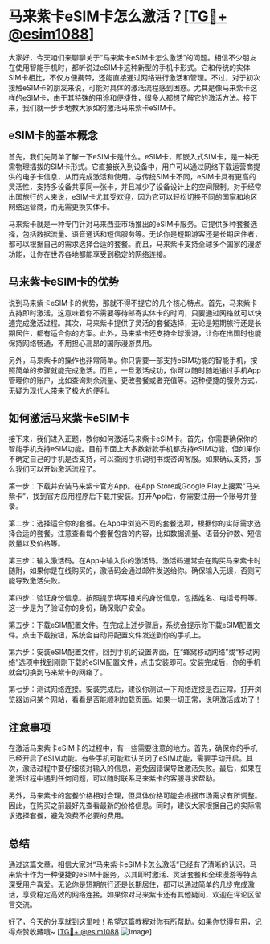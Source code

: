 # 马来紫卡eSIM卡怎么激活？[[TG💪+ @esim1088](https://t.me/s/esim1088)]

大家好，今天咱们来聊聊关于“马来紫卡eSIM卡怎么激活”的问题。相信不少朋友在使用智能手机时，都听说过eSIM卡这种新型的手机卡形式。它和传统的实体SIM卡相比，不仅方便携带，还能直接通过网络进行激活和管理。不过，对于初次接触eSIM卡的朋友来说，可能对具体的激活流程感到困惑。尤其是像马来紫卡这样的eSIM卡，由于其特殊的用途和便捷性，很多人都想了解它的激活方法。接下来，我们就一步步地教大家如何激活马来紫卡eSIM卡。

## eSIM卡的基本概念

首先，我们先简单了解一下eSIM卡是什么。eSIM卡，即嵌入式SIM卡，是一种无需物理插拔的SIM卡形式。它直接嵌入到设备中，用户可以通过网络下载运营商提供的电子卡信息，从而完成激活和使用。与传统SIM卡不同，eSIM卡具有更高的灵活性，支持多设备共享同一张卡，并且减少了设备设计上的空间限制。对于经常出国旅行的人来说，eSIM卡尤其受欢迎，因为它可以轻松切换不同的国家和地区网络运营商，而无需更换实体卡。

马来紫卡就是一种专门针对马来西亚市场推出的eSIM卡服务。它提供多种套餐选择，包括数据流量、语音通话和短信服务等。无论你是短期游客还是长期居住者，都可以根据自己的需求选择合适的套餐。而且，马来紫卡支持全球多个国家的漫游功能，让你在世界各地都能享受到稳定的网络连接。

## 马来紫卡eSIM卡的优势

说到马来紫卡eSIM卡的优势，那就不得不提它的几个核心特点。首先，马来紫卡支持即时激活，这意味着你不需要等待邮寄实体卡的时间，只要通过网络就可以快速完成激活过程。其次，马来紫卡提供了灵活的套餐选择，无论是短期旅行还是长期居住，都有适合你的方案。此外，马来紫卡还支持全球漫游，让你在出国时也能保持网络畅通，不用担心高昂的国际漫游费用。

另外，马来紫卡的操作也非常简单。你只需要一部支持eSIM功能的智能手机，按照简单的步骤就能完成激活。而且，一旦激活成功，你可以随时随地通过手机App管理你的账户，比如查询剩余流量、更改套餐或者充值等。这种便捷的服务方式，无疑为现代人带来了极大的便利。

## 如何激活马来紫卡eSIM卡

接下来，我们进入正题，教你如何激活马来紫卡eSIM卡。首先，你需要确保你的智能手机支持eSIM功能。目前市面上大多数新款手机都支持eSIM功能，但如果你不确定自己的手机是否支持，可以查阅手机说明书或咨询客服。如果确认支持，那么我们可以开始激活流程了。

第一步：下载并安装马来紫卡官方App。在App Store或Google Play上搜索“马来紫卡”，找到官方应用程序后下载并安装。打开App后，你需要注册一个账号并登录。

第二步：选择适合你的套餐。在App中浏览不同的套餐选项，根据你的实际需求选择合适的套餐。注意查看每个套餐包含的内容，比如数据流量、语音分钟数、短信数量以及价格等。

第三步：输入激活码。在App中输入你的激活码。激活码通常会在购买马来紫卡时随附，如果你是在线购买的，激活码会通过邮件发送给你。确保输入无误，否则可能导致激活失败。

第四步：验证身份信息。按照提示填写相关的身份信息，包括姓名、电话号码等。这一步是为了验证你的身份，确保账户安全。

第五步：下载eSIM配置文件。在完成上述步骤后，系统会提示你下载eSIM配置文件。点击下载按钮，系统会自动将配置文件发送到你的手机上。

第六步：安装eSIM配置文件。回到手机的设置界面，在“蜂窝移动网络”或“移动网络”选项中找到刚刚下载的eSIM配置文件，点击安装即可。安装完成后，你的手机就会切换到马来紫卡的网络了。

第七步：测试网络连接。安装完成后，建议你测试一下网络连接是否正常。打开浏览器访问某个网站，看看是否能顺利加载页面。如果一切正常，说明激活成功了！

## 注意事项

在激活马来紫卡eSIM卡的过程中，有一些需要注意的地方。首先，确保你的手机已经开启了eSIM功能。有些手机可能默认关闭了eSIM功能，需要手动开启。其次，激活过程中要仔细核对输入的信息，避免因错误导致激活失败。最后，如果在激活过程中遇到任何问题，可以随时联系马来紫卡的客服寻求帮助。

另外，马来紫卡的套餐价格相对合理，但具体价格可能会根据市场需求有所调整。因此，在购买之前最好先查看最新的价格信息。同时，建议大家根据自己的实际需求选择套餐，避免浪费不必要的费用。

## 总结

通过这篇文章，相信大家对“马来紫卡eSIM卡怎么激活”已经有了清晰的认识。马来紫卡作为一种便捷的eSIM卡服务，以其即时激活、灵活套餐和全球漫游等特点深受用户喜爱。无论你是短期旅行还是长期居住，都可以通过简单的几步完成激活，享受稳定高效的网络连接。如果你对马来紫卡还有其他疑问，欢迎在评论区留言交流。

好了，今天的分享就到这里啦！希望这篇教程对你有所帮助。如果你觉得有用，记得点赞收藏哦~ [[TG💪+ @esim1088](https://t.me/s/esim1088) ![Image](https://i.postimg.cc/4NQfJmqS/Snipaste-2025-05-13-00-14-12.png)]